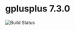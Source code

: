 # gplusplus 7.3.0

![Build Status](https://travis-ci.org/cyber-dojo-languages/gplusplus-7.3.0.svg?branch=master)
